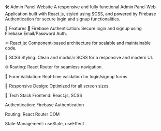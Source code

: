 🛠️ Admin Panel Website
A responsive and fully functional Admin Panel Web Application built with React.js, styled using SCSS, and powered by Firebase Authentication for secure login and signup functionalities.

🚀 Features
🔐 Firebase Authentication: Secure login and signup using Firebase Email/Password Auth.

⚛️ React.js: Component-based architecture for scalable and maintainable code.

🎨 SCSS Styling: Clean and modular SCSS for a responsive and modern UI.

🌐 Routing: React Router for seamless navigation.

🧠 Form Validation: Real-time validation for login/signup forms.

📱 Responsive Design: Optimized for all screen sizes.

🧰 Tech Stack
Frontend: React.js, SCSS

Authentication: Firebase Authentication

Routing: React Router DOM

State Management: useState, useEffect
